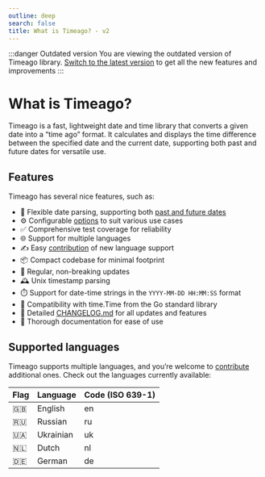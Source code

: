 ```yaml
---
outline: deep
search: false
title: What is Timeago? - v2
---
```


:::danger Outdated version
You are viewing the outdated version of Timeago library. [Switch to the latest version](/) to get all the new features and improvements
:::

# What is Timeago?
Timeago is a fast, lightweight date and time library that converts a given date into a “time ago” format. It calculates and displays the time difference between the specified date and the current date, supporting both past and future dates for versatile use.

## Features
Timeago has several nice features, such as:

- 📅 Flexible date parsing, supporting both [past and future dates](/v2/#usage-with-the-date-in-the-future)
- ⚙️ Configurable [options](/v2/options) to suit various use cases
- ✅ Comprehensive test coverage for reliability
- 🌐 Support for multiple languages
- ✍️ Easy [contribution](/v2/contribute) of new language support
- 📦 Compact codebase for minimal footprint
- 🚀 Regular, non-breaking updates
- 🕰️ Unix timestamp parsing
- ⏱️ Support for date-time strings in the `YYYY-MM-DD HH:MM:SS` format
- 📆 Compatibility with time.Time from the Go standard library
- 📝 Detailed [CHANGELOG.md](https://github.com/SerhiiCho/timeago/blob/main/CHANGELOG.md) for all updates and features
- 📖 Thorough documentation for ease of use

## Supported languages
Timeago supports multiple languages, and you’re welcome to [contribute](/v2/contribute) additional ones. Check out the languages currently available:

| Flag | Language | Code (ISO 639-1) |
| --- | --- | --- |
| 🇬🇧 | English | en |
| 🇷🇺 | Russian | ru |
| 🇺🇦 | Ukrainian | uk |
| 🇳🇱 | Dutch | nl |
| 🇩🇪 | German | de |